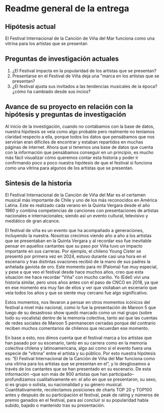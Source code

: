 # Readme general de la entrega

## Hipótesis actual

El Festival Internacional de la Canción de Viña del Mar funciona como una vitrina para los artistas que se presentan

## Preguntas de investigación actuales

1. ¿El Festival impacta en la popularidad de los artistas que se presentan?
2. Presentarse en el Festival de Viña deja una "marca en los artistas que se presentan?
3. ¿El festival ajusta sus invitados a las tendencias musicales de la época? ¿cómo ha cambiado desde sus incios?

## Avance de su proyecto en relación con la hipótesis y preguntas de investigación

Al inicio de la investigación, cuando no contábamos con la base de datos, nuestra hipótesis se veía como algo probable pero realmente no teníamos claridad respecto a ella, porque todos los datos que pensábamos que nos servirían eran difíciles de encontrar y estaban repartidos en muchas páginas de internet. 
Ahora que sí tenemos una base de datos que cuenta con la información que pensábamos conseguir en un principio, es mucho más fácil visualizar cómo queremos contar esta historia y poder ir confirmando poco a poco nuestra hipótesis de que el festival sí funciona como una vitrina para algunos de los artistas que se presentan.

## Síntesis de la historia

El Festival Internacional de la Canción de Viña del Mar es el certamen musical más importante de Chile y uno de los más reconocidos en América Latina. Este es realizado cada verano en la Quinta Vergara desde el año 1960 y combina competencias de canciones con presentaciones de artistas nacionales e internacionales; siendo así un evento cultural, televisivo y mediático de gran alcance.


El festival de viña es un evento que ha acompañado a generaciones, incluyendo la nuestra. Nosotras crecimos viendo año a año a los artistas que se presentaban en la Quinta Vergara y al recordar eso fue inevitable pensar en aquellos cantantes que su paso por Viña tuvo un impacto importante en sus carreras. Por ejemplo, el chileno Young Cister se presentó por primera vez en 2024, estuvo durante casi una hora en el escenario y tras distintas ovaciones recibió de la mano de sus padres la anhelada gaviota de oro. Este momento para mí (Paloma) fue muy especial, y pese a que veo el festival desde hace muchos años, creo que esta situación me hace recordar “Viña” con mucho cariño. Yo (Edel) viví una historia similar, pero unos años antes con el paso de CNCO en 2018, ya que en ese momento era muy fan de ellos y ver que visitaban un escenario que veía todos los años y que se siente muy cercano fue algo significativo. 


Estos momentos, nos llevaron a pensar en otros momentos icónicos del festival a nivel más nacional, como lo fue la presentación de Maroon 5 que luego de su desastroso show quedó marcado como un mal grupo (sobre todo su vocalista) dentro de la memoria colectiva, tanto así que las cuentas de redes sociales de Maroon 5 permanecen cerradas porque del contrario reciben muchos comentarios de chilenos que recuerdan ese momento.


En base a esto, nos dimos cuenta que el festival marca a los artistas que han pasado por su escenario, tanto en su carrera como en la memoria colectiva chilena y latinoamericana, algo así como si el evento fuera una especie de “vitrina” entre el artista y su público. Por esto nuestra hipótesis es: “El Festival Internacional de la Canción de Viña del Mar funciona como una vitrina para los artistas que se presentan en el”, y lo desglosamos a través de los cantantes que se han presentado en su escenario. De esta información –que son más de 900 artistas que han participado– profundizamos cualitativamente en: el año en que se presentaron, su sexo, si es grupo o solista, su nacionalidad y su género musical. Cuantitativamente, recolectamos posiciones de charts TOP 20 y TOP100 antes y después de su participación el festival, peak de rating y números de premio ganados en el festival, para así concluir si su popularidad había subido, bajado o mantenido tras su presentación. 


